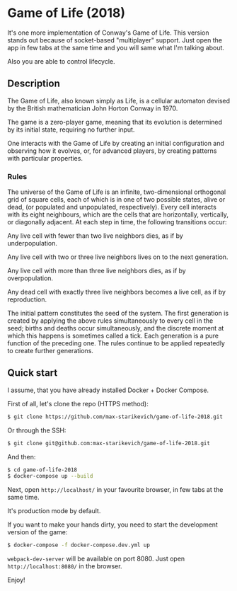 # Game of Life (2018)

It's one more implementation of Conway's Game of Life. This version stands out because of socket-based "multiplayer" support. Just open the app in few tabs at the same time and you will same what I'm talking about.

Also you are able to control lifecycle.

## Description

The Game of Life, also known simply as Life, is a cellular automaton devised by the British mathematician John Horton Conway in 1970.

The game is a zero-player game, meaning that its evolution is determined by its initial state, requiring no further input.

One interacts with the Game of Life by creating an initial configuration and observing how it evolves, or, for advanced players, by creating patterns with particular properties.

### Rules 

The universe of the Game of Life is an infinite, two-dimensional orthogonal grid of square cells, each of which is in one of two possible states, alive or dead, (or populated and unpopulated, respectively). Every cell interacts with its eight neighbours, which are the cells that are horizontally, vertically, or diagonally adjacent. At each step in time, the following transitions occur:

Any live cell with fewer than two live neighbors dies, as if by underpopulation.

Any live cell with two or three live neighbors lives on to the next generation.

Any live cell with more than three live neighbors dies, as if by overpopulation.

Any dead cell with exactly three live neighbors becomes a live cell, as if by reproduction.

The initial pattern constitutes the seed of the system. The first generation is created by applying the above rules simultaneously to every cell in the seed; births and deaths occur simultaneously, and the discrete moment at which this happens is sometimes called a tick. Each generation is a pure function of the preceding one. The rules continue to be applied repeatedly to create further generations.

## Quick start

I assume, that you have already installed Docker + Docker Compose.

First of all, let's clone the repo (HTTPS method):

```bash
$ git clone https://github.com/max-starikevich/game-of-life-2018.git
```

Or through the SSH:

```bash
$ git clone git@github.com:max-starikevich/game-of-life-2018.git
```

And then:

```bash
$ cd game-of-life-2018
$ docker-compose up --build
```

Next, open `http://localhost/` in your favourite browser, in few tabs at the same time.

It's production mode by default.

If you want to make your hands dirty, you need to start the development version of the game:

```bash
$ docker-compose -f docker-compose.dev.yml up
```
`webpack-dev-server` will be available on port 8080. Just open `http://localhost:8080/` in the browser.

Enjoy!
